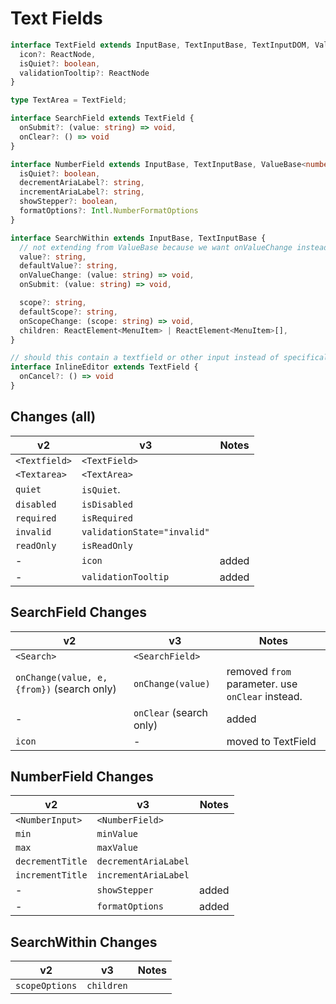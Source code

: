 # Text Fields

```typescript
interface TextField extends InputBase, TextInputBase, TextInputDOM, ValueBase<string> {
  icon?: ReactNode,
  isQuiet?: boolean,
  validationTooltip?: ReactNode
}

type TextArea = TextField;

interface SearchField extends TextField {
  onSubmit?: (value: string) => void,
  onClear?: () => void
}

interface NumberField extends InputBase, TextInputBase, ValueBase<number>, RangeInputBase<number> {
  isQuiet?: boolean,
  decrementAriaLabel?: string,
  incrementAriaLabel?: string,
  showStepper?: boolean,
  formatOptions?: Intl.NumberFormatOptions
}

interface SearchWithin extends InputBase, TextInputBase {
  // not extending from ValueBase because we want onValueChange instead of onChange
  value?: string,
  defaultValue?: string,
  onValueChange: (value: string) => void,
  onSubmit: (value: string) => void,

  scope?: string,
  defaultScope?: string,
  onScopeChange: (scope: string) => void,
  children: ReactElement<MenuItem> | ReactElement<MenuItem>[],
}

// should this contain a textfield or other input instead of specifically being a textfield?
interface InlineEditor extends TextField {
  onCancel?: () => void
}
```


## Changes (all)
| **v2**        | **v3**                      | **Notes** |
| ------------- | --------------------------- | --------- |
| `<Textfield>` | `<TextField>`               |           |
| `<Textarea>`  | `<TextArea>`                |           |
| `quiet`       | `isQuiet`.                  |           |
| `disabled`    | `isDisabled`                |           |
| `required`    | `isRequired`                |           |
| `invalid`     | `validationState="invalid"` |           |
| `readOnly`    | `isReadOnly`                |           |
| -             | `icon`                      | added     |
| -             | `validationTooltip`         | added     |

## SearchField Changes
| **v2**                                     | **v3**                  | **Notes**                                        |
| ------------------------------------------ | ----------------------- | ------------------------------------------------ |
| `<Search>`                                 | `<SearchField>`         |                                                  |
| `onChange(value, e, {from})` (search only) | `onChange(value)`       | removed `from` parameter. use `onClear` instead. |
| -                                          | `onClear` (search only) | added                                            |
| `icon`                                     | -                       | moved to TextField                               |

## NumberField Changes
| **v2**           | **v3**               | **Notes** |
| ---------------- | -------------------- | --------- |
| `<NumberInput>`  | `<NumberField>`      |           |
| `min`            | `minValue`           |           |
| `max`            | `maxValue`           |           |
| `decrementTitle` | `decrementAriaLabel` |           |
| `incrementTitle` | `incrementAriaLabel` |           |
| -                | `showStepper`        | added     |
| -                | `formatOptions`      | added     |

## SearchWithin Changes
| **v2**         | **v3**     | **Notes** |
| -------------- | ---------- | --------- |
| `scopeOptions` | `children` |           |
